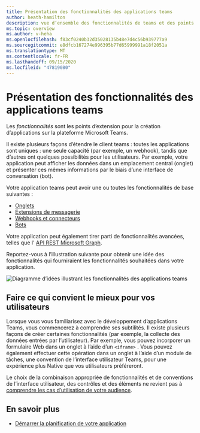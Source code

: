 ```yaml
---
title: Présentation des fonctionnalités des applications teams
author: heath-hamilton
description: vue d’ensemble des fonctionnalités de teams et des points d’extension
ms.topic: overview
ms.author: v-heha
ms.openlocfilehash: f83cf0240b32d35028135b48e7d4c56b939777a9
ms.sourcegitcommit: e8dfcb167274e996395b77d65999991a18f2051a
ms.translationtype: MT
ms.contentlocale: fr-FR
ms.lasthandoff: 09/15/2020
ms.locfileid: "47819080"
---
```

# <a name="understanding-teams-app-capabilities"></a>Présentation des fonctionnalités des applications teams

Les *fonctionnalités* sont les points d’extension pour la création d’applications sur la plateforme Microsoft Teams.

Il existe plusieurs façons d’étendre le client teams : toutes les applications sont uniques : une seule capacité (par exemple, un webhook), tandis que d’autres ont quelques possibilités pour les utilisateurs. Par exemple, votre application peut afficher les données dans un emplacement central (onglet) et présenter ces mêmes informations par le biais d’une interface de conversation (bot).

Votre application teams peut avoir une ou toutes les fonctionnalités de base suivantes :

* [Onglets](../tabs/what-are-tabs.md)
* [Extensions de messagerie](../messaging-extensions/what-are-messaging-extensions.md)
* [Webhooks et connecteurs](../webhooks-and-connectors/what-are-webhooks-and-connectors.md)
* [Bots](../bots/what-are-bots.md)

Votre application peut également tirer parti de fonctionnalités avancées, telles que l' [API REST Microsoft Graph](../graph-api/rsc/resource-specific-consent.md).

Reportez-vous à l’illustration suivante pour obtenir une idée des fonctionnalités qui fourniraient les fonctionnalités souhaitées dans votre application.

![Diagramme d’idées illustrant les fonctionnalités des applications teams](doc-links/images/capabilities-overview.png)

## <a name="doing-whats-best-for-your-users"></a>Faire ce qui convient le mieux pour vos utilisateurs

Lorsque vous vous familiarisez avec le développement d’applications Teams, vous commencerez à comprendre ses subtilités. Il existe plusieurs façons de créer certaines fonctionnalités (par exemple, la collecte des données entrées par l’utilisateur). Par exemple, vous pouvez incorporer un formulaire Web dans un onglet à l’aide d’un `<iframe>` . Vous pouvez également effectuer cette opération dans un onglet à l’aide d’un module de tâches, une convention de l’interface utilisateur Teams, pour une expérience plus Native que vos utilisateurs préféreront.

Le choix de la combinaison appropriée de fonctionnalités et de conventions de l’interface utilisateur, des contrôles et des éléments ne revient pas à [comprendre les cas d’utilisation de votre audience](../concepts/design/understand-use-cases.md).

## <a name="learn-more"></a>En savoir plus

* [Démarrer la planification de votre application](../concepts/extensibility-points.md)
